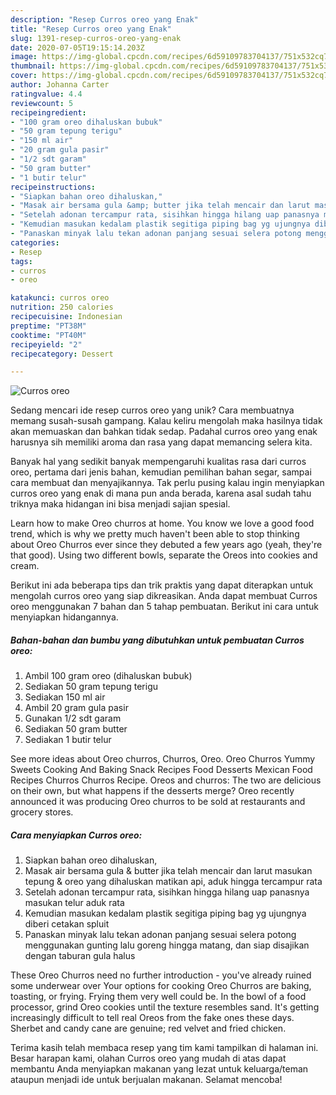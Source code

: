 ```yaml
---
description: "Resep Curros oreo yang Enak"
title: "Resep Curros oreo yang Enak"
slug: 1391-resep-curros-oreo-yang-enak
date: 2020-07-05T19:15:14.203Z
image: https://img-global.cpcdn.com/recipes/6d59109783704137/751x532cq70/curros-oreo-foto-resep-utama.jpg
thumbnail: https://img-global.cpcdn.com/recipes/6d59109783704137/751x532cq70/curros-oreo-foto-resep-utama.jpg
cover: https://img-global.cpcdn.com/recipes/6d59109783704137/751x532cq70/curros-oreo-foto-resep-utama.jpg
author: Johanna Carter
ratingvalue: 4.4
reviewcount: 5
recipeingredient:
- "100 gram oreo dihaluskan bubuk"
- "50 gram tepung terigu"
- "150 ml air"
- "20 gram gula pasir"
- "1/2 sdt garam"
- "50 gram butter"
- "1 butir telur"
recipeinstructions:
- "Siapkan bahan oreo dihaluskan,"
- "Masak air bersama gula &amp; butter jika telah mencair dan larut masukan tepung &amp; oreo yang dihaluskan matikan api, aduk hingga tercampur rata"
- "Setelah adonan tercampur rata, sisihkan hingga hilang uap panasnya masukan telur aduk rata"
- "Kemudian masukan kedalam plastik segitiga piping bag yg ujungnya diberi cetakan spluit"
- "Panaskan minyak lalu tekan adonan panjang sesuai selera potong menggunakan gunting lalu goreng hingga matang, dan siap disajikan dengan taburan gula halus"
categories:
- Resep
tags:
- curros
- oreo

katakunci: curros oreo 
nutrition: 250 calories
recipecuisine: Indonesian
preptime: "PT38M"
cooktime: "PT40M"
recipeyield: "2"
recipecategory: Dessert

---
```



![Curros oreo](https://img-global.cpcdn.com/recipes/6d59109783704137/751x532cq70/curros-oreo-foto-resep-utama.jpg)

Sedang mencari ide resep curros oreo yang unik? Cara membuatnya memang susah-susah gampang. Kalau keliru mengolah maka hasilnya tidak akan memuaskan dan bahkan tidak sedap. Padahal curros oreo yang enak harusnya sih memiliki aroma dan rasa yang dapat memancing selera kita.

Banyak hal yang sedikit banyak mempengaruhi kualitas rasa dari curros oreo, pertama dari jenis bahan, kemudian pemilihan bahan segar, sampai cara membuat dan menyajikannya. Tak perlu pusing kalau ingin menyiapkan curros oreo yang enak di mana pun anda berada, karena asal sudah tahu triknya maka hidangan ini bisa menjadi sajian spesial.

Learn how to make Oreo churros at home. You know we love a good food trend, which is why we pretty much haven&#39;t been able to stop thinking about Oreo Churros ever since they debuted a few years ago (yeah, they&#39;re that good). Using two different bowls, separate the Oreos into cookies and cream.


Berikut ini ada beberapa tips dan trik praktis yang dapat diterapkan untuk mengolah curros oreo yang siap dikreasikan. Anda dapat membuat Curros oreo menggunakan 7 bahan dan 5 tahap pembuatan. Berikut ini cara untuk menyiapkan hidangannya.

<!--inarticleads1-->

##### Bahan-bahan dan bumbu yang dibutuhkan untuk pembuatan Curros oreo:

1. Ambil 100 gram oreo (dihaluskan bubuk)
1. Sediakan 50 gram tepung terigu
1. Sediakan 150 ml air
1. Ambil 20 gram gula pasir
1. Gunakan 1/2 sdt garam
1. Sediakan 50 gram butter
1. Sediakan 1 butir telur


See more ideas about Oreo churros, Churros, Oreo. Oreo Churros Yummy Sweets Cooking And Baking Snack Recipes Food Desserts Mexican Food Recipes Churros Churros Recipe. Oreos and churros: The two are delicious on their own, but what happens if the desserts merge? Oreo recently announced it was producing Oreo churros to be sold at restaurants and grocery stores. 

<!--inarticleads2-->

##### Cara menyiapkan Curros oreo:

1. Siapkan bahan oreo dihaluskan,
1. Masak air bersama gula &amp; butter jika telah mencair dan larut masukan tepung &amp; oreo yang dihaluskan matikan api, aduk hingga tercampur rata
1. Setelah adonan tercampur rata, sisihkan hingga hilang uap panasnya masukan telur aduk rata
1. Kemudian masukan kedalam plastik segitiga piping bag yg ujungnya diberi cetakan spluit
1. Panaskan minyak lalu tekan adonan panjang sesuai selera potong menggunakan gunting lalu goreng hingga matang, dan siap disajikan dengan taburan gula halus


These Oreo Churros need no further introduction - you&#39;ve already ruined some underwear over Your options for cooking Oreo Churros are baking, toasting, or frying. Frying them very well could be. In the bowl of a food processor, grind Oreo cookies until the texture resembles sand. It&#39;s getting increasingly difficult to tell real Oreos from the fake ones these days. Sherbet and candy cane are genuine; red velvet and fried chicken. 

Terima kasih telah membaca resep yang tim kami tampilkan di halaman ini. Besar harapan kami, olahan Curros oreo yang mudah di atas dapat membantu Anda menyiapkan makanan yang lezat untuk keluarga/teman ataupun menjadi ide untuk berjualan makanan. Selamat mencoba!
